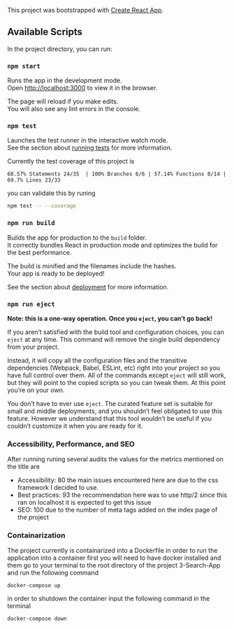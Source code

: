 This project was bootstrapped with [Create React App](https://github.com/facebook/create-react-app).

## Available Scripts

In the project directory, you can run:

### `npm start`

Runs the app in the development mode.<br />
Open [http://localhost:3000](http://localhost:3000) to view it in the browser.

The page will reload if you make edits.<br />
You will also see any lint errors in the console.

### `npm test`

Launches the test runner in the interactive watch mode.<br />
See the section about [running tests](https://facebook.github.io/create-react-app/docs/running-tests) for more information.

Currently the test coverage of this project is 

```68.57% Statements 24/35  | 100% Branches 6/6 | 57.14% Functions 8/14 | 69.7% Lines 23/33```

you can validate this by runing 

```bash
npm test -- --coverage
```

### `npm run build`

Builds the app for production to the `build` folder.<br />
It correctly bundles React in production mode and optimizes the build for the best performance.

The build is minified and the filenames include the hashes.<br />
Your app is ready to be deployed!

See the section about [deployment](https://facebook.github.io/create-react-app/docs/deployment) for more information.

### `npm run eject`

**Note: this is a one-way operation. Once you `eject`, you can’t go back!**

If you aren’t satisfied with the build tool and configuration choices, you can `eject` at any time. This command will remove the single build dependency from your project.

Instead, it will copy all the configuration files and the transitive dependencies (Webpack, Babel, ESLint, etc) right into your project so you have full control over them. All of the commands except `eject` will still work, but they will point to the copied scripts so you can tweak them. At this point you’re on your own.

You don’t have to ever use `eject`. The curated feature set is suitable for small and middle deployments, and you shouldn’t feel obligated to use this feature. However we understand that this tool wouldn’t be useful if you couldn’t customize it when you are ready for it.

### Accessibility, Performance, and SEO

After running runing several audits the values for the metrics mentioned on the title are 

- Accessibility: 80 the main issues encountered here are due to the css framework I decided to use.
- Best practices: 93 the recommendation here was to use http/2 since this ran on localhost it is expected to get this issue
- SEO: 100 due to the number of meta tags added on the index page of the project


### Containarization

The project currently is containarized into a Dockerfile in order to run the application into a container first you will need to have docker installed and them go to your terminal to the root directory of the project 3-Search-App and run the following command

```docker-compose up```

in order to shutdown the container input the following command in the terminal

```docker-compose down```